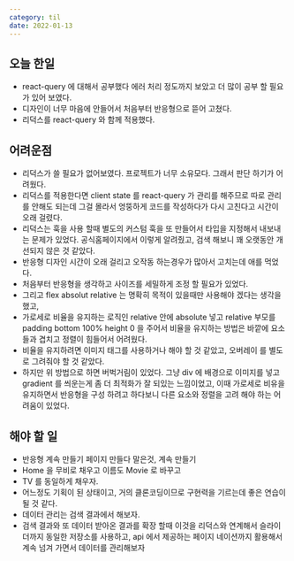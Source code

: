 ```yaml
---
category: til
date: 2022-01-13
---
```


## 오늘 한일

- react-query 에 대해서 공부했다 에러 처리 정도까지 보았고 더 많이 공부 할 필요가 있어 보였다.
- 디자인이 너무 마음에 안들어서 처음부터 반응형으로 뜯어 고쳤다.
- 리덕스를 react-query 와 함께 적용했다.

## 어려운점

- 리덕스가 쓸 필요가 없어보였다. 프로젝트가 너무 소유모다. 그래서 판단 하기가 어려웠다.
- 리덕스를 적용한다면 client state 를 react-query 가 관리를 해주므로 따로 관리를 안해도 되는데 그걸 몰라서 엉뚱하게 코드를 작성하다가 다시 고친다고 시간이 오래 걸렸다.
- 리덕스는 훅을 사용 할때 별도의 커스텀 훅을 또 만들어서 타입을 지정해서 내보내는 문제가 있었다. 공식홈페이지에서 이렇게 알려줬고, 검색 해보니 꽤 오랫동안 개선되지 않은 것 같았다.
- 반응형 디자인 시간이 오래 걸리고 오작동 하는경우가 많아서 고치는데 애를 먹었다.
- 처음부터 반응형을 생각하고 사이즈를 세밀하게 조정 할 필요가 있었다.
- 그리고 flex absolut relative 는 명확히 목적이 있을때만 사용해야 겠다는 생각을 했고,
- 가로세로 비율을 유지하는 로직인 relative 안에 absolute 넣고 relative 부모를 padding bottom 100% height 0 을 주어서 비율을 유지하는 방법은 바깥에 요소들과 겹치고 정렬이 힘들어서 어려웠다.
- 비율을 유지하려면 이미지 태그를 사용하거나 해야 할 것 같았고, 오버레이 를 별도로 그려줘야 할 것 같았다.
- 하지만 위 방법으로 하면 버벅거림이 있었다. 그냥 div 에 배경으로 이미지를 넣고 gradient 를 씌운는게 좀 더 최적화가 잘 되있는 느낌이었고, 이때 가로세로 비유을 유지하면서 반응형을 구성 하려고 하다보니 다른 요소와 정렬을 고려 해야 하는 어려움이 있었다.

## 해야 할 일

- 반응형 계속 만들기 페이지 만들다 말은것, 계속 만들기
- Home 을 무비로 채우고 이름도 Movie 로 바꾸고
- TV 를 동일하게 채우자.
- 어느정도 기획이 된 상태이고, 거의 클론코딩이므로 구현력을 기르는데 좋은 연습이 될 것 같다.
- 데이터 관리는 검색 결과에서 해보자.
- 검색 결과와 또 데이터 받아온 결과를 확장 할때 이것을 리덕스와 연계해서 슬라이더까지 동일한 저장소를 사용하고, api 에서 제공하는 페이지 네이션까지 활용해서 계속 넘겨 가면서 데이터를 관리해보자
